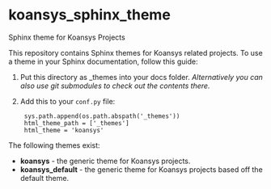 koansys_sphinx_theme
====================

Sphinx theme for Koansys Projects

This repository contains Sphinx themes for Koansys related projects.
To use a theme in your Sphinx documentation, follow this guide:

1. Put this directory as _themes into your docs folder.
   *Alternatively you can also use git submodules to check out the contents there.*
2. Add this to your `conf.py` file:

        sys.path.append(os.path.abspath('_themes'))
        html_theme_path = ['_themes']
        html_theme = 'koansys'

The following themes exist:
- **koansys** - the generic theme for Koansys projects.
- **koansys_default** - the generic theme for Koansys projects based off the default theme.
